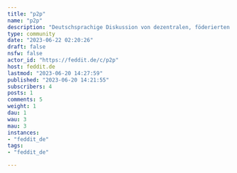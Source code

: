 ```yaml
---
title: "p2p" 
name: "p2p"
description: "Deutschsprachige Diskussion von dezentralen, föderierten und peer-to-peer-Technologien, sowie verwandten Themen.Denglisch ist ok."
type: community
date: "2023-06-22 02:20:26"
draft: false
nsfw: false
actor_id: "https://feddit.de/c/p2p"
host: feddit.de
lastmod: "2023-06-20 14:27:59"
published: "2023-06-20 14:21:55"
subscribers: 4
posts: 1
comments: 5
weight: 1
dau: 1
wau: 3
mau: 3
instances:
- "feddit_de"
tags: 
- "feddit_de"

---
```

